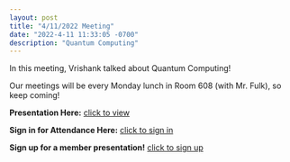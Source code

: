 ```yaml
---
layout: post
title: "4/11/2022 Meeting"
date: "2022-4-11 11:33:05 -0700"
description: "Quantum Computing"
---
```


In this meeting, Vrishank talked about Quantum Computing!

Our meetings will be every Monday lunch in Room 608 (with Mr. Fulk), so keep coming!

**Presentation Here:** [click to view](https://docs.google.com/presentation/d/1_0pQOpJ_m6hsy-ATuO5qyb9bwDu2_JYzGkD0YyMH4Ig/edit?usp=sharing)

**Sign in for Attendance Here:** [click to sign in](http://tinyurl.com/lhscsattendance)

**Sign up for a member presentation!** [click to sign up](http://tinyurl.com/csclubmember2021)


